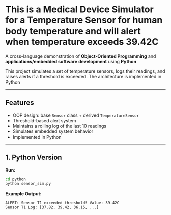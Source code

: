 # This is a Medical Device Simulator for a Temperature Sensor for human body temperature and will alert when temperature exceeds 39.42C

A cross-language demonstration of **Object-Oriented Programming** and **applications/embedded software development** using **Python** 

This project simulates a set of temperature sensors, logs their readings, and raises alerts if a threshold is exceeded. The architecture is implemented in Python 

---

## Features
- OOP design: base `Sensor` class + derived `TemperatureSensor`
- Threshold-based alert system
- Maintains a rolling log of the last 10 readings
- Simulates embedded system behavior
- Implemented in Python 

---

## 1. Python Version

**Run:**
```bash
cd python
python sensor_sim.py
```

**Example Output:**
```
ALERT: Sensor T1 exceeded threshold! Value: 39.42C
Sensor T1 Log: [37.82, 39.42, 36.15, ...]
```







